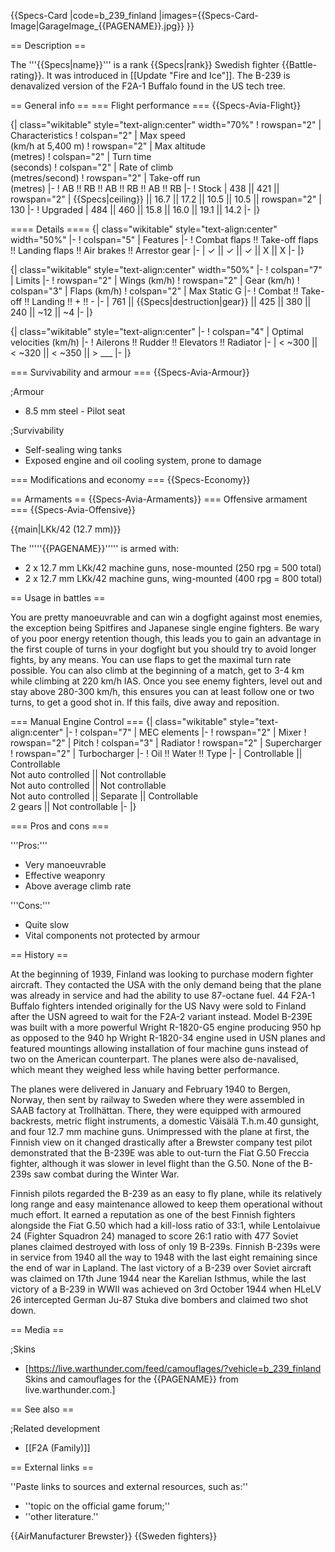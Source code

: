 {{Specs-Card
|code=b_239_finland
|images={{Specs-Card-Image|GarageImage_{{PAGENAME}}.jpg}}
}}

== Description ==
<!-- ''In the description, the first part should be about the history of and the creation and combat usage of the aircraft, as well as its key features. In the second part, tell the reader about the aircraft in the game. Insert a screenshot of the vehicle, so that if the novice player does not remember the vehicle by name, he will immediately understand what kind of vehicle the article is talking about.'' -->
The '''{{Specs|name}}''' is a rank {{Specs|rank}} Swedish fighter {{Battle-rating}}. It was introduced in [[Update "Fire and Ice"]]. The B-239 is denavalized version of the F2A-1 Buffalo found in the US tech tree.

== General info ==
=== Flight performance ===
{{Specs-Avia-Flight}}
<!-- ''Describe how the aircraft behaves in the air. Speed, manoeuvrability, acceleration and allowable loads - these are the most important characteristics of the vehicle.'' -->

{| class="wikitable" style="text-align:center" width="70%"
! rowspan="2" | Characteristics
! colspan="2" | Max speed<br>(km/h at 5,400 m)
! rowspan="2" | Max altitude<br>(metres)
! colspan="2" | Turn time<br>(seconds)
! colspan="2" | Rate of climb<br>(metres/second)
! rowspan="2" | Take-off run<br>(metres)
|-
! AB !! RB !! AB !! RB !! AB !! RB
|-
! Stock
| 438 || 421 || rowspan="2" | {{Specs|ceiling}} || 16.7 || 17.2 || 10.5 || 10.5 || rowspan="2" | 130
|-
! Upgraded
| 484 || 460 || 15.8 || 16.0 || 19.1 || 14.2
|-
|}

==== Details ====
{| class="wikitable" style="text-align:center" width="50%"
|-
! colspan="5" | Features
|-
! Combat flaps !! Take-off flaps !! Landing flaps !! Air brakes !! Arrestor gear
|-
| ✓ || ✓ || ✓ || X || X     <!-- ✓ -->
|-
|}

{| class="wikitable" style="text-align:center" width="50%"
|-
! colspan="7" | Limits
|-
! rowspan="2" | Wings (km/h)
! rowspan="2" | Gear (km/h)
! colspan="3" | Flaps (km/h)
! colspan="2" | Max Static G
|-
! Combat !! Take-off !! Landing !! + !! -
|-
| 761 <!-- {{Specs|destruction|body}} --> || {{Specs|destruction|gear}} || 425 || 380 || 240 || ~12 || ~4
|-
|}

{| class="wikitable" style="text-align:center"
|-
! colspan="4" | Optimal velocities (km/h)
|-
! Ailerons !! Rudder !! Elevators !! Radiator
|-
| < ~300 || < ~320 || < ~350 || > ___
|-
|}

=== Survivability and armour ===
{{Specs-Avia-Armour}}
<!-- ''Examine the survivability of the aircraft. Note how vulnerable the structure is and how secure the pilot is, whether the fuel tanks are armoured, etc. Describe the armour, if there is any, and also mention the vulnerability of other critical aircraft systems.'' -->

;Armour

* 8.5 mm steel - Pilot seat

;Survivability

* Self-sealing wing tanks
* Exposed engine and oil cooling system, prone to damage

=== Modifications and economy ===
{{Specs-Economy}}

== Armaments ==
{{Specs-Avia-Armaments}}
=== Offensive armament ===
{{Specs-Avia-Offensive}}
<!-- ''Describe the offensive armament of the aircraft, if any. Describe how effective the cannons and machine guns are in a battle, and also what belts or drums are better to use. If there is no offensive weaponry, delete this subsection.'' -->
{{main|LKk/42 (12.7 mm)}}

The '''''{{PAGENAME}}''''' is armed with:

* 2 x 12.7 mm LKk/42 machine guns, nose-mounted (250 rpg = 500 total)
* 2 x 12.7 mm LKk/42 machine guns, wing-mounted (400 rpg = 800 total)

== Usage in battles ==
<!-- ''Describe the tactics of playing in the aircraft, the features of using aircraft in a team and advice on tactics. Refrain from creating a "guide" - do not impose a single point of view, but instead, give the reader food for thought. Examine the most dangerous enemies and give recommendations on fighting them. If necessary, note the specifics of the game in different modes (AB, RB, SB).'' -->

You are pretty manoeuvrable and can win a dogfight against most enemies, the exception being Spitfires and Japanese single engine fighters. Be wary of you poor energy retention though, this leads you to gain an advantage in the first couple of turns in your dogfight but you should try to avoid longer fights, by any means. You can use flaps to get the maximal turn rate possible. You can also climb at the beginning of a match, get to 3-4 km while climbing at 220 km/h IAS. Once you see enemy fighters, level out and stay above 280-300 km/h, this ensures you can at least follow one or two turns, to get a good shot in. If this fails, dive away and reposition.

=== Manual Engine Control ===
{| class="wikitable" style="text-align:center"
|-
! colspan="7" | MEC elements
|-
! rowspan="2" | Mixer
! rowspan="2" | Pitch
! colspan="3" | Radiator
! rowspan="2" | Supercharger
! rowspan="2" | Turbocharger
|-
! Oil !! Water !! Type
|-
| Controllable || Controllable<br>Not auto controlled || Not controllable<br>Not auto controlled || Not controllable<br>Not auto controlled || Separate || Controllable<br>2 gears || Not controllable
|-
|}

=== Pros and cons ===
<!-- ''Summarise and briefly evaluate the vehicle in terms of its characteristics and combat effectiveness. Mark its pros and cons in the bulleted list. Try not to use more than 6 points for each of the characteristics. Avoid using categorical definitions such as "bad", "good" and the like - use substitutions with softer forms such as "inadequate" and "effective".'' -->'''Pros:'''

* Very manoeuvrable
* Effective weaponry
* Above average climb rate

'''Cons:'''

* Quite slow
* Vital components not protected by armour

== History ==
<!-- ''Describe the history of the creation and combat usage of the aircraft in more detail than in the introduction. If the historical reference turns out to be too long, take it to a separate article, taking a link to the article about the vehicle and adding a block "/History" (example: <nowiki>https://wiki.warthunder.com/(Vehicle-name)/History</nowiki>) and add a link to it here using the <code>main</code> template. Be sure to reference text and sources by using <code><nowiki><ref></ref></nowiki></code>, as well as adding them at the end of the article with <code><nowiki><references /></nowiki></code>. This section may also include the vehicle's dev blog entry (if applicable) and the in-game encyclopedia description (under <code><nowiki>=== In-game description ===</nowiki></code>, also if applicable).'' -->
At the beginning of 1939, Finland was looking to purchase modern fighter aircraft. They contacted the USA with the only demand being that the plane was already in service and had the ability to use 87-octane fuel. 44 F2A-1 Buffalo fighters intended originally for the US Navy were sold to Finland after the USN agreed to wait for the F2A-2 variant instead. Model B-239E was built with a more powerful Wright R-1820-G5 engine producing 950 hp as opposed to the 940 hp Wright R-1820-34 engine used in USN planes and featured mountings allowing installation of four machine guns instead of two on the American counterpart. The planes were also de-navalised, which meant they weighed less while having better performance.

The planes were delivered in January and February 1940 to Bergen, Norway, then sent by railway to Sweden where they were assembled in SAAB factory at Trollhättan. There, they were equipped with armoured backrests, metric flight instruments, a domestic Väisälä T.h.m.40 gunsight, and four 12.7 mm machine guns. Unimpressed with the plane at first, the Finnish view on it changed drastically after a Brewster company test pilot demonstrated that the B-239E was able to out-turn the Fiat G.50 Freccia fighter, although it was slower in level flight than the G.50. None of the B-239s saw combat during the Winter War.

Finnish pilots regarded the B-239 as an easy to fly plane, while its relatively long range and easy maintenance allowed to keep them operational without much effort. It earned a reputation as one of the best Finnish fighters alongside the Fiat G.50 which had a kill-loss ratio of 33:1, while Lentolaivue 24 (Fighter Squadron 24) managed to score 26:1 ratio with 477 Soviet planes claimed destroyed with loss of only 19 B-239s. Finnish B-239s were in service from 1940 all the way to 1948 with the last eight remaining since the end of war in Lapland. The last victory of a B-239 over Soviet aircraft was claimed on 17th June 1944 near the Karelian Isthmus, while the last victory of a B-239 in WWII was achieved on 3rd October 1944 when HLeLV 26 intercepted German Ju-87 Stuka dive bombers and claimed two shot down.

== Media ==
<!-- ''Excellent additions to the article would be video guides, screenshots from the game, and photos.'' -->

;Skins

* [https://live.warthunder.com/feed/camouflages/?vehicle=b_239_finland Skins and camouflages for the {{PAGENAME}} from live.warthunder.com.]

== See also ==
<!-- ''Links to the articles on the War Thunder Wiki that you think will be useful for the reader, for example:''
* ''reference to the series of the aircraft;''
* ''links to approximate analogues of other nations and research trees.'' -->

;Related development

* [[F2A (Family)]]

== External links ==
<!-- ''Paste links to sources and external resources, such as:''
* ''topic on the official game forum;''
* ''other literature.'' -->
''Paste links to sources and external resources, such as:''

* ''topic on the official game forum;''
* ''other literature.''

{{AirManufacturer Brewster}}
{{Sweden fighters}}